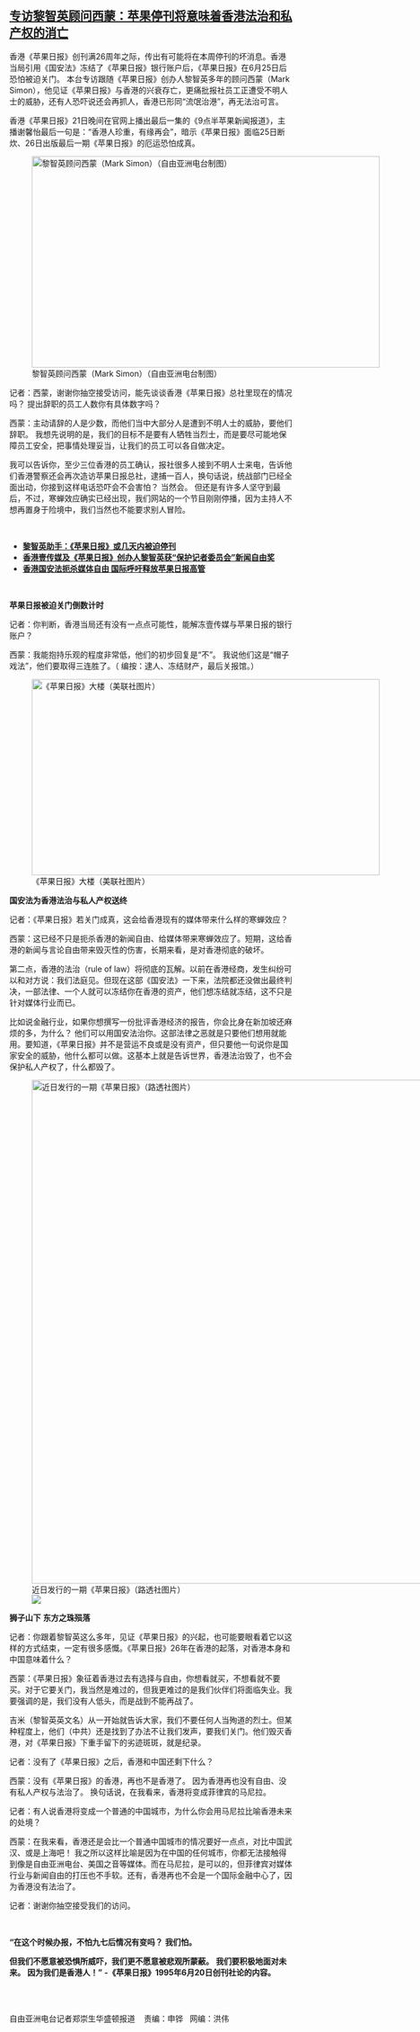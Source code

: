 <!--1624306200000-->
[专访黎智英顾问西蒙：苹果停刊将意味着香港法治和私产权的消亡](https://www.rfa.org/mandarin/yataibaodao/gangtai/rc-06212021113522.html)
------

<p></p><p>香港《苹果日报》创刊满<span>26</span><span>周年之际，传出有可能将在本周停刊的坏消息。香港当局引用《国安法》冻结了《苹果日报》银行账户后，《苹果日报》在6月</span><span>25</span><span>日后恐怕被迫关门。</span><span> <span>本台专访跟随《苹果日报》创办人黎智英多年的顾问西蒙（</span></span><span>Mark Simon</span><span>），他见证《苹果日报》与香港的兴衰存亡，更痛批报社员工正遭受不明人士的威胁，还有人恐吓说还会再抓人，香港已形同“流氓治港”，再无法治可言。</span><span></span><span></span><span> </span></p><p><span>香港《苹果日报》</span><span>21</span><span>日晚间在官网上播出最后一集的《</span><span>9</span><span>点半苹果新闻报道》，主播谢馨怡最后一句是：“香港人珍重，有缘再会”，暗示《苹果日报》面临</span><span>25</span><span>日断炊、</span><span>26</span><span>日出版最后一期《苹果日报》的厄运恐怕成真。</span></p><p><span><figure class="image-richtext image-inline captioned" style="width:620px;"><img alt="黎智英顾问西蒙（Mark Simon）（自由亚洲电台制图）" height="376" src="https://www.rfa.org/mandarin/yataibaodao/gangtai/rc-06212021113522.html/rc0621c.jpg/@@images/83dfda7c-4a89-4658-8acf-e363aadd8dab.jpeg" title="rc0621c.jpg" width="620"/><figcaption class="image-caption">黎智英顾问西蒙（Mark Simon）（自由亚洲电台制图）</figcaption><small></small></figure></span></p><p><span>记者：西蒙，谢谢你抽空接受访问，能先谈谈香港《苹果日报》总社里现在的情况吗？</span><span> <span>提出辞职的员工人数你有具体数字吗？</span></span></p><p><span>西蒙：主动请辞的人是少数，而他们当中大部分人是遭到不明人士的威胁，要他们辞职。</span><span> <span>我想先说明的是，我们的目标不是要有人牺牲当烈士，而是要尽可能地保障员工安全，把事情处理妥当，让我们的员工可以各自做决定。</span></span></p><p><span>我可以告诉你，至少三位香港的员工确认，报社很多人接到不明人士来电，告诉他们香港警察还会再次造访苹果日报总社，逮捕一百人，换句话说，统战部门已经全面出动，你接到这样电话恐吓会不会害怕？</span><span> <span>当然会。</span></span><span> <span>但还是有许多人坚守到最后，不过，寒蝉效应确实已经出现，我们网站的一个节目刚刚停播，因为主持人不想再置身于险境中，我们当然也不能要求别人冒险。</span></span></p><p><br/></p><ul><li><a href="https://www.rfa.org/mandarin/Xinwen/wul0621a-06212021023809.html"><strong>黎智英助手：《苹果日报》或几天内被迫停刊</strong></a></li><li><strong><a href="https://www.rfa.org/mandarin/Xinwen/2-06212021081410.html">香港壹传媒及《苹果日报》创办人黎智英获“保护记者委员会”新闻自由奖</a></strong></li><li><strong><a href="https://www.rfa.org/mandarin/yataibaodao/gangtai/cl-06182021123424.html">香港国安法扼杀媒体自由 国际呼吁释放苹果日报高管</a></strong></li></ul><p><br/></p><p><strong><span>苹果日报被迫关门倒数计时</span></strong></p><p><span>记者：你判断，香港当局还有没有一点点可能性，能解冻壹传媒与苹果日报的银行账户？</span></p><p><span>西蒙：我能抱持乐观的程度非常低，他们的初步回复是“不”。</span><span> <span>我说他们这是“帽子戏法”，他们要取得三连胜了。（</span></span><span> <span>编按：逮人、冻结财产，最后关报馆。）</span></span></p><p><span><span><figure class="image-richtext image-inline captioned" style="width:620px;"><img alt="《苹果日报》大楼（美联社图片）" height="349" src="https://www.rfa.org/mandarin/yataibaodao/gangtai/rc-06212021113522.html/rc0621d.jpg/@@images/0de4d34a-dd27-4e89-af5b-11afc2898659.jpeg" title="rc0621d.jpg" width="620"/><figcaption class="image-caption">《苹果日报》大楼（美联社图片）</figcaption><small></small></figure></span></span></p><p><strong><span>国安法为香港法治与私人产权送终</span></strong></p><p><span>记者：《苹果日报》若关门成真，这会给香港现有的媒体带来什么样的寒蝉效应？</span></p><p><span>西蒙：这已经不只是扼杀香港的新闻自由、给媒体带来寒蝉效应了。短期，这给香港的新闻与言论自由带来毁灭性的伤害，长期来看，是对香港彻底的破坏。</span></p><p><span>第二点，香港的法治（</span><span>rule of law</span><span>）将彻底的瓦解。以前在香港经商，发生纠纷可以和对方说：我们法庭见。但现在这部《国安法》一下来，法院都还没做出最终判决，一部法律、一个人就可以冻结你在香港的资产，他们想冻结就冻结，这不只是针对媒体行业而已。</span></p><p><span>比如说金融行业，如果你想撰写一份批评香港经济的报告，你会比身在新加坡还麻烦的多，为什么？</span><span> <span>他们可以用国安法治你。这部法律之恶就是只要他们想用就能用。要知道，《苹果日报》并不是营运不良或是没有资产，但只要他一句说你是国家安全的威胁，他什么都可以做。这基本上就是告诉世界，香港法治毁了，也不会保护</span>私人产权了，什么都毁了。</span></p><p><span><figure class="image-richtext image-inline captioned" style="width:1500px;"><img alt="近日发行的一期《苹果日报》（路透社图片）" height="896" src="https://www.rfa.org/mandarin/yataibaodao/gangtai/rc-06212021113522.html/rc0621a.jpg/@@images/3ab5e800-944a-412a-b5e9-5934a92b6a29.jpeg" title="rc0621a.jpg" width="1500"/><figcaption class="image-caption">近日发行的一期《苹果日报》（路透社图片）</figcaption><small></small><div id="zoomattribute"><a data-caption="近日发行的一期《苹果日报》（路透社图片）" data-fancybox="" href="https://www.rfa.org/mandarin/yataibaodao/gangtai/rc-06212021113522.html/rc0621a.jpg" id="single_image" title="近日发行的一期《苹果日报》（路透社图片）"><img src="/++plone++rfa-resources/img/icon-zoom.png"/></a></div></figure></span></p><p><strong><span>狮子山下</span></strong> <strong>东方之珠殒落</strong></p><p><span>记者：你跟着黎智英这么多年，见证《苹果日报》的兴起，也可能要眼看着它以这样的方式结束，一定有很多感慨。《苹果日报》</span><span>26</span><span>年在香港的起落，对香港本身和中国意味着什么？</span></p><p><span>西蒙：《苹果日报》象征着香港过去有选择与自由，你想看就买，不想看就不要买。对于它要关门，我当然是难过的，但我更难过的是我们伙伴们将面临失业。我要强调的是，我们没有人低头，而是战到不能再战了。</span></p><p><span>吉米（黎智英英文名）从一开始就告诉大家，我们不要任何人当殉道的烈士。但某种程度上，他们（中共）还是找到了办法不让我们发声，要我们关门。他们毁灭香港，对《苹果日报》下重手留下的劣迹斑斑，就是纪录。</span></p><p><span>记者：没有了《苹果日报》之后，香港和中国还剩下什么？</span></p><p><span>西蒙：没有《苹果日报》的香港，再也不是香港了。</span><span> <span>因为香港再也没有自由、没有私人产权与法治了。</span></span><span> <span>换句话说，在我看来，香港将变成菲律宾的马尼拉。</span></span></p><p><span>记者：有人说香港将变成一个普通的中国城市，为什么你会用马尼拉比喻香港未来的处境？</span></p><p><span>西蒙：在我来看，香港还是会比一个普通中国城市的情况要好一点点，对比中国武汉、或是上海吧！</span><span> <span>我之所以这样比喻是因为在中国的任何城市，你都无法接触得到像是自由亚洲电台、美国之音等媒体。而在马尼拉，是可以的，但菲律宾对媒体行业与新闻自由的打压也不手软。还有，香港再也不会是一个国际金融中心了，因为香港没有法治了。</span></span></p><p><span>记者：谢谢你抽空接受我们的访问。</span></p><p><span> </span></p><p><strong><span>“在这个时候办报，不怕九七后情况有变吗？</span></strong> <strong>我们怕。</strong></p><p><strong>但我们不愿意被恐惧所威吓，我们更不愿意被悲观所蒙蔽。</strong> <strong>我们要积极地面对未来。</strong> <strong>因为我们是香港人！”</strong> <strong>-</strong><strong><span>《苹果日报》</span></strong><strong><span>1995</span></strong><strong><span>年</span></strong><strong><span>6</span></strong><strong><span>月</span></strong><strong><span>20</span></strong><strong><span>日创刊社论的内容。</span></strong></p><p><span> </span></p><p><br/>自由亚洲电台记者郑崇生华盛顿报道    责编：申铧   网编：洪伟</p>
